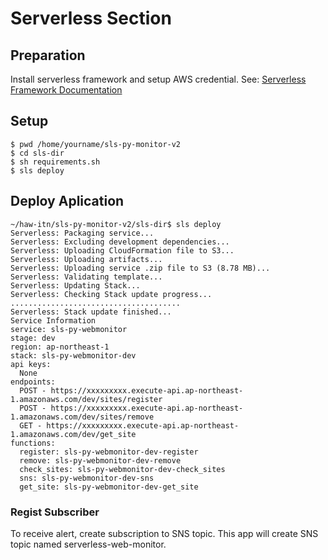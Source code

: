 # Serverless Section
## Preparation
Install serverless framework and setup AWS credential. See: [Serverless Framework Documentation](https://github.com/nkchan/sls-py-monitor-v2)
## Setup

```
$ pwd /home/yourname/sls-py-monitor-v2
$ cd sls-dir
$ sh requirements.sh
$ sls deploy
```

## Deploy Aplication

```
~/haw-itn/sls-py-monitor-v2/sls-dir$ sls deploy
Serverless: Packaging service...
Serverless: Excluding development dependencies...
Serverless: Uploading CloudFormation file to S3...
Serverless: Uploading artifacts...
Serverless: Uploading service .zip file to S3 (8.78 MB)...
Serverless: Validating template...
Serverless: Updating Stack...
Serverless: Checking Stack update progress...
......................................
Serverless: Stack update finished...
Service Information
service: sls-py-webmonitor
stage: dev
region: ap-northeast-1
stack: sls-py-webmonitor-dev
api keys:
  None
endpoints:
  POST - https://xxxxxxxxx.execute-api.ap-northeast-1.amazonaws.com/dev/sites/register
  POST - https://xxxxxxxxx.execute-api.ap-northeast-1.amazonaws.com/dev/sites/remove
  GET - https://xxxxxxxxx.execute-api.ap-northeast-1.amazonaws.com/dev/get_site
functions:
  register: sls-py-webmonitor-dev-register
  remove: sls-py-webmonitor-dev-remove
  check_sites: sls-py-webmonitor-dev-check_sites
  sns: sls-py-webmonitor-dev-sns
  get_site: sls-py-webmonitor-dev-get_site
```

### Regist Subscriber
To receive alert, create subscription to SNS topic. This app will create SNS topic named serverless-web-monitor.
